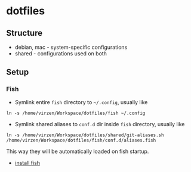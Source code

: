 # dotfiles

## Structure
- debian, mac - system-specific configurations
- shared - configurations used on both

## Setup

### Fish

- Symlink entire `fish` directory to `~/.config`, usually like
```
ln -s /home/virzen/Workspace/dotfiles/fish ~/.config
```

- Symlink shared aliases to `conf.d` dir inside `fish` directory, usually like
```
ln -s /home/virzen/Workspace/dotfiles/shared/git-aliases.sh /home/virzen/Workspace/dotfiles/fish/conf.d/aliases.fish
```
This way they will be automatically loaded on fish startup.

- [install fish](https://software.opensuse.org/download.html?project=shells%3Afish%3Arelease%3A2&package=fish)
